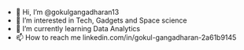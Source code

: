 - 👋 Hi, I’m @gokulgangadharan13
- 👀 I’m interested in Tech, Gadgets and Space science
- 🌱 I’m currently learning Data Analytics
- 📫 How to reach me linkedin.com/in/gokul-gangadharan-2a61b9145

<!---
gokulgangadharan13/gokulgangadharan13 is a ✨ special ✨ repository because its `README.md` (this file) appears on your GitHub profile.
You can click the Preview link to take a look at your changes.
--->
